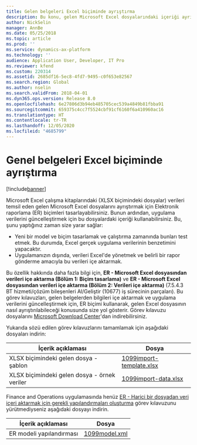 ```yaml
---
title: Gelen belgeleri Excel biçiminde ayrıştırma
description: Bu konu, gelen Microsoft Excel dosyalarındaki içeriği ayrıştırmak için Elektronik raporlama (ER) biçimleri tasarlama hakkında bilgi vermektedir.
author: NickSelin
manager: AnnBe
ms.date: 05/25/2018
ms.topic: article
ms.prod: ''
ms.service: dynamics-ax-platform
ms.technology: ''
audience: Application User, Developer, IT Pro
ms.reviewer: kfend
ms.custom: 220314
ms.assetid: 2685df16-5ec8-4fd7-9495-c0f653e82567
ms.search.region: Global
ms.author: nselin
ms.search.validFrom: 2018-04-01
ms.dyn365.ops.version: Release 8.0
ms.openlocfilehash: 6e27806d3b94eb485705cec539a4849b81fbba91
ms.sourcegitcommit: 659375c4cc7f5524cbf91cf6160f6a410960ac16
ms.translationtype: HT
ms.contentlocale: tr-TR
ms.lasthandoff: 12/05/2020
ms.locfileid: "4685799"
---
```

# <a name="parse-incoming-documents-in-excel-format"></a>Genel belgeleri Excel biçiminde ayrıştırma

[!include[banner](../includes/banner.md)]

Microsoft Excel çalışma kitaplarındaki (XLSX biçimindeki dosyalar) verileri temsil eden gelen Microsoft Excel dosyalarını ayrıştırmak için Elektronik raporlama (ER) biçimleri tasarlayabilirsiniz. Bunun ardından, uygulama verilerini güncelleştirmek için bu dosyalardaki içeriği kullanabilirsiniz. Bu, şunu yaptığınız zaman size yarar sağlar:

- Yeni bir model ve biçim tasarlamak ve çalıştırma zamanında bunları test etmek. Bu durumda, Excel gerçek uygulama verilerinin benzetimini yapacaktır.
- Uygulamanızın dışında, verileri Excel'de yönetmek ve belirli bir rapor gönderme amacıyla bu verileri içe aktarmak.

Bu özellik hakkında daha fazla bilgi için, **ER - Microsoft Excel dosyasından verileri içe aktarma (Bölüm 1: Biçim tasarlama)** ve **ER - Microsoft Excel dosyasından verileri içe aktarma (Bölüm 2: Verileri içe aktarma)** (7.5.4.3 BT hizmeti/çözüm bileşenleri Al/Geliştir (10677) iş sürecinin parçaları). Bu görev kılavuzları, gelen belgelerden bilgileri içe aktarmak ve uygulama verilerini güncelleştirmek için, ER biçimi kullanarak, gelen Excel dosyasının nasıl ayrıştırılabileceği konusunda size yol gösterir. Görev kılavuzu dosyalarını [Microsoft Download Center](https://go.microsoft.com/fwlink/?linkid=874684)'dan indirebilirsiniz.

Yukarıda sözü edilen görev kılavuzlarını tamamlamak için aşağıdaki dosyaları indirin:

| İçerik açıklaması                         | Dosya                                                                       |
|---------------------------------------------|----------------------------------------------------------------------------|
| XLSX biçimindeki gelen dosya - şablon    | [1099import-template.xlsx](https://go.microsoft.com/fwlink/?linkid=862266) |
| XLSX biçimindeki gelen dosya - örnek veriler | [1099import-data.xlsx](https://go.microsoft.com/fwlink/?linkid=862266)     |

Finance and Operations uygulamasında henüz [ER - Harici bir dosyadan veri içeri aktarmak için gerekli yapılandırmaları oluşturma](./tasks/er-required-configurations-import-data.md) görev kılavuzunu yürütmediyseniz aşağıdaki dosyayı indirin.

| İçerik açıklaması    | Dosya                                                            |
|------------------------|-----------------------------------------------------------------|
| ER modeli yapılandırması | [1099model.xml](https://go.microsoft.com/fwlink/?linkid=862266) |
